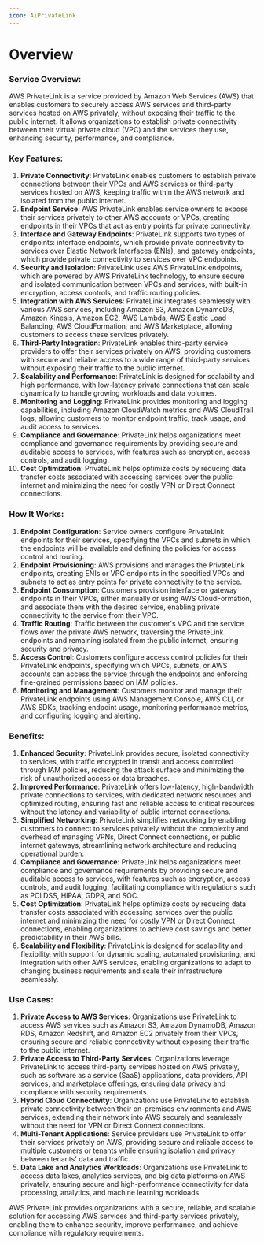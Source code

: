 ```yaml
---
icon: AiPrivateLink
---
```

# Overview

### Service Overview:

AWS PrivateLink is a service provided by Amazon Web Services (AWS) that enables customers to securely access AWS services and third-party services hosted on AWS privately, without exposing their traffic to the public internet. It allows organizations to establish private connectivity between their virtual private cloud (VPC) and the services they use, enhancing security, performance, and compliance.

### Key Features:

1. **Private Connectivity**: PrivateLink enables customers to establish private connections between their VPCs and AWS services or third-party services hosted on AWS, keeping traffic within the AWS network and isolated from the public internet.
2. **Endpoint Service**: AWS PrivateLink enables service owners to expose their services privately to other AWS accounts or VPCs, creating endpoints in their VPCs that act as entry points for private connectivity.
3. **Interface and Gateway Endpoints**: PrivateLink supports two types of endpoints: interface endpoints, which provide private connectivity to services over Elastic Network Interfaces (ENIs), and gateway endpoints, which provide private connectivity to services over VPC endpoints.
4. **Security and Isolation**: PrivateLink uses AWS PrivateLink endpoints, which are powered by AWS PrivateLink technology, to ensure secure and isolated communication between VPCs and services, with built-in encryption, access controls, and traffic routing policies.
5. **Integration with AWS Services**: PrivateLink integrates seamlessly with various AWS services, including Amazon S3, Amazon DynamoDB, Amazon Kinesis, Amazon EC2, AWS Lambda, AWS Elastic Load Balancing, AWS CloudFormation, and AWS Marketplace, allowing customers to access these services privately.
6. **Third-Party Integration**: PrivateLink enables third-party service providers to offer their services privately on AWS, providing customers with secure and reliable access to a wide range of third-party services without exposing their traffic to the public internet.
7. **Scalability and Performance**: PrivateLink is designed for scalability and high performance, with low-latency private connections that can scale dynamically to handle growing workloads and data volumes.
8. **Monitoring and Logging**: PrivateLink provides monitoring and logging capabilities, including Amazon CloudWatch metrics and AWS CloudTrail logs, allowing customers to monitor endpoint traffic, track usage, and audit access to services.
9. **Compliance and Governance**: PrivateLink helps organizations meet compliance and governance requirements by providing secure and auditable access to services, with features such as encryption, access controls, and audit logging.
10. **Cost Optimization**: PrivateLink helps optimize costs by reducing data transfer costs associated with accessing services over the public internet and minimizing the need for costly VPN or Direct Connect connections.

### How It Works:

1. **Endpoint Configuration**: Service owners configure PrivateLink endpoints for their services, specifying the VPCs and subnets in which the endpoints will be available and defining the policies for access control and routing.
2. **Endpoint Provisioning**: AWS provisions and manages the PrivateLink endpoints, creating ENIs or VPC endpoints in the specified VPCs and subnets to act as entry points for private connectivity to the service.
3. **Endpoint Consumption**: Customers provision interface or gateway endpoints in their VPCs, either manually or using AWS CloudFormation, and associate them with the desired service, enabling private connectivity to the service from their VPC.
4. **Traffic Routing**: Traffic between the customer's VPC and the service flows over the private AWS network, traversing the PrivateLink endpoints and remaining isolated from the public internet, ensuring security and privacy.
5. **Access Control**: Customers configure access control policies for their PrivateLink endpoints, specifying which VPCs, subnets, or AWS accounts can access the service through the endpoints and enforcing fine-grained permissions based on IAM policies.
6. **Monitoring and Management**: Customers monitor and manage their PrivateLink endpoints using AWS Management Console, AWS CLI, or AWS SDKs, tracking endpoint usage, monitoring performance metrics, and configuring logging and alerting.

### Benefits:

1. **Enhanced Security**: PrivateLink provides secure, isolated connectivity to services, with traffic encrypted in transit and access controlled through IAM policies, reducing the attack surface and minimizing the risk of unauthorized access or data breaches.
2. **Improved Performance**: PrivateLink offers low-latency, high-bandwidth private connections to services, with dedicated network resources and optimized routing, ensuring fast and reliable access to critical resources without the latency and variability of public internet connections.
3. **Simplified Networking**: PrivateLink simplifies networking by enabling customers to connect to services privately without the complexity and overhead of managing VPNs, Direct Connect connections, or public internet gateways, streamlining network architecture and reducing operational burden.
4. **Compliance and Governance**: PrivateLink helps organizations meet compliance and governance requirements by providing secure and auditable access to services, with features such as encryption, access controls, and audit logging, facilitating compliance with regulations such as PCI DSS, HIPAA, GDPR, and SOC.
5. **Cost Optimization**: PrivateLink helps optimize costs by reducing data transfer costs associated with accessing services over the public internet and minimizing the need for costly VPN or Direct Connect connections, enabling organizations to achieve cost savings and better predictability in their AWS bills.
6. **Scalability and Flexibility**: PrivateLink is designed for scalability and flexibility, with support for dynamic scaling, automated provisioning, and integration with other AWS services, enabling organizations to adapt to changing business requirements and scale their infrastructure seamlessly.

### Use Cases:

1. **Private Access to AWS Services**: Organizations use PrivateLink to access AWS services such as Amazon S3, Amazon DynamoDB, Amazon RDS, Amazon Redshift, and Amazon EC2 privately from their VPCs, ensuring secure and reliable connectivity without exposing their traffic to the public internet.
2. **Private Access to Third-Party Services**: Organizations leverage PrivateLink to access third-party services hosted on AWS privately, such as software as a service (SaaS) applications, data providers, API services, and marketplace offerings, ensuring data privacy and compliance with security requirements.
3. **Hybrid Cloud Connectivity**: Organizations use PrivateLink to establish private connectivity between their on-premises environments and AWS services, extending their network into AWS securely and seamlessly without the need for VPN or Direct Connect connections.
4. **Multi-Tenant Applications**: Service providers use PrivateLink to offer their services privately on AWS, providing secure and reliable access to multiple customers or tenants while ensuring isolation and privacy between tenants' data and traffic.
5. **Data Lake and Analytics Workloads**: Organizations use PrivateLink to access data lakes, analytics services, and big data platforms on AWS privately, ensuring secure and high-performance connectivity for data processing, analytics, and machine learning workloads.

AWS PrivateLink provides organizations with a secure, reliable, and scalable solution for accessing AWS services and third-party services privately, enabling them to enhance security, improve performance, and achieve compliance with regulatory requirements.
